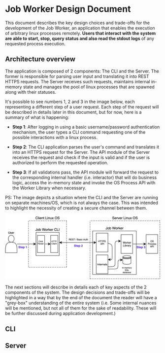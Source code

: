 # Job Worker Design Document

This document describes the key design choices and trade-offs for the development of the Job Worker, an application
that enables the execution of arbitrary linux processes remotely. <strong>Users that interact with the system are able to start, stop,
query status and also read the stdout logs</strong> of any requested process execution.

## Architecture overview

The application is composed of 2 components: The CLI and the Server. The former is responsible for parsing user input and translating it
into REST HTTPS requests. The Server receives such requests, maintains internal in-memory state and manages the pool of linux processes that are spawned
along with their statuses.

It's possible to see numbers 1, 2 and 3 in the image below, each representing a different step of a user request. Each step of the request will be described in
details later in this document, but for now, here is a summary of what is happening:

* <strong>Step 1</strong>: After logging in using a basic username/password authentication mechanism, the user types a CLI command requesting one of the possible 
  interactions with a linux process.

* <strong>Step 2</strong>: The CLI application parses the user's command and translates it into an HTTPS request for the Server. The API module of the Server receives 
  the request and check if the input is valid and if the user is authorized to perform the requested operation.

* <strong>Step 3</strong>: If all validations pass, the API module will forward the request to the corresponding internal handler (i.e. interactor) that will 
  do business logic, access the in-memory state and invoke the OS Process API with the Worker Library when necessary.

PS: The image depicts a situation where the CLI and the Server are running on separate machines/OS, which is not always the case. This was intended to highlight the necessity
of creating a secure channel between them.

![Architecture](../assets/images/architecture.png)

The next sections will describe in details each of key aspects of the 2 components of the system. The design decisions and trade-offs will be highlighted in a way that by
the end of the document the reader will have a "grey-box" understanding of the entire system (i.e. Some internal nuances will be mentioned, but not all of them for the sake of
readability. These will be further discussed during application development.)

## CLI

## Server